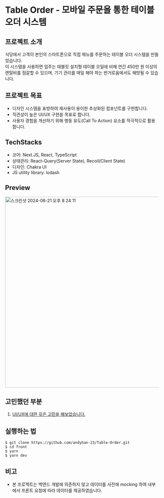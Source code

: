 # Table Order - 모바일 주문을 통한 테이블 오더 시스템

## 프로젝트 소개
식당에서 고객이 본인의 스마트폰으로 직접 메뉴를 주문하는 테이블 오더 시스템을 만들었습니다.
<br />
이 시스템을 사용하면 업주는 태블릿 설치형 테이블 오덜에 비해 연간 450만 원 이상의 렌탈비를 점갈할 수 있으며, 기기 관리를 매일 해야 하는 번거로움에서도 해방될 수 있습니다.

## 프로젝트 목표
- 디자인 시스템을 표방하여 재사용이 용이한 추상화된 컴포넌트를 구현합니다.
- 직관성이 높은 UI/UX 구현을 목표로 합니다.
- 사용자 경험을 개선하기 위해 행동 유도(Call To Action) 요소를 적극적으로 활용합니다.

## TechStacks
- 코어: Next.JS, React, TypeScript
- 상태관리: React-Query(Server State), Recoil(Client State)
- 디자인: Chakra UI
- JS utility library: lodash

## Preview
<img width="625" alt="스크린샷 2024-06-21 오후 8 24 11" src="https://github.com/andyhan-23/Table-Order/assets/98483125/f1661baf-9ec8-48b6-8509-19ae1549b0b2">

## 고민했던 부분
1. [UI/UX에 대한 깊은 고민을 해보았습니다.](https://velog.io/@kungfuk11/%EC%89%BD%EA%B3%A0-%EC%A7%81%EA%B4%80%EC%A0%81%EC%9D%B8-UIUX)

## 실행하는 법
```
$ git clone https://github.com/andyhan-23/Table-Order.git
$ cd front
$ yarn
$ yarn dev
```

## 비고
- 본 프로젝트는 백엔드 개발에 의존하지 않고 데이터를 사전에 mocking 하여 내부에서 프론트 요청에 따라 데이터를 제공하였습니다.
